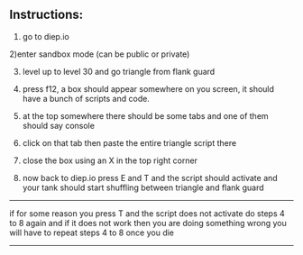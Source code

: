 Instructions:
-------------

1) go to diep.io

2)enter sandbox mode (can be public or private)

3) level up to level 30 and go triangle from flank guard

4) press f12, a box should appear somewhere on you screen, it should have a bunch of scripts and code.

5) at the top somewhere there should be some tabs and one of them should say console

6) click on that tab then paste the entire triangle script there

7) close the box using an X in the top right corner

8) now back to diep.io press E and T and the script should activate and your tank should start shuffling between triangle and flank guard

__________________________________________
if for some reason you press T and the script does not activate do steps 4 to 8 again and if it does not work then you are doing something wrong
you will have to repeat steps 4 to 8 once you die
__________________________________________
